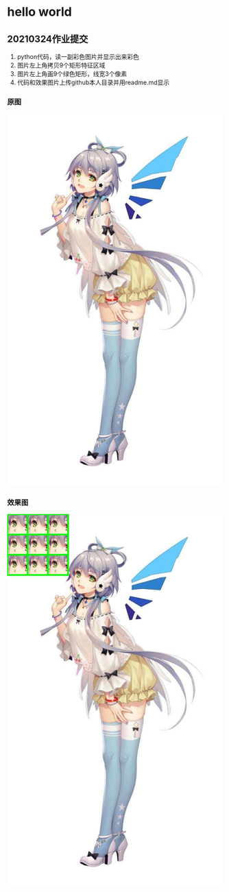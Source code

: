 # hello world


## 20210324作业提交

1. python代码，读一副彩色图片并显示出来彩色
2. 图片左上角拷贝9个矩形特征区域 
3. 图片左上角画9个绿色矩形，线宽3个像素 
4. 代码和效果图片上传github本人目录并用readme.md显示

### 原图

![ty1](https://github.com/ophwsjtu18/ohw21s/blob/main/axsl/homework1/ty.jpg "ty1")


### 效果图

![ty2](https://github.com/ophwsjtu18/ohw21s/blob/main/axsl/homework1/ty_result.jpg "ty2")


